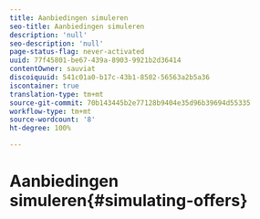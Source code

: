 ```yaml
---
title: Aanbiedingen simuleren
seo-title: Aanbiedingen simuleren
description: 'null'
seo-description: 'null'
page-status-flag: never-activated
uuid: 77f45801-be67-439a-8903-9921b2d36414
contentOwner: sauviat
discoiquuid: 541c01a0-b17c-43b1-8502-56563a2b5a36
iscontainer: true
translation-type: tm+mt
source-git-commit: 70b143445b2e77128b9404e35d96b39694d55335
workflow-type: tm+mt
source-wordcount: '8'
ht-degree: 100%

---
```



# Aanbiedingen simuleren{#simulating-offers}

